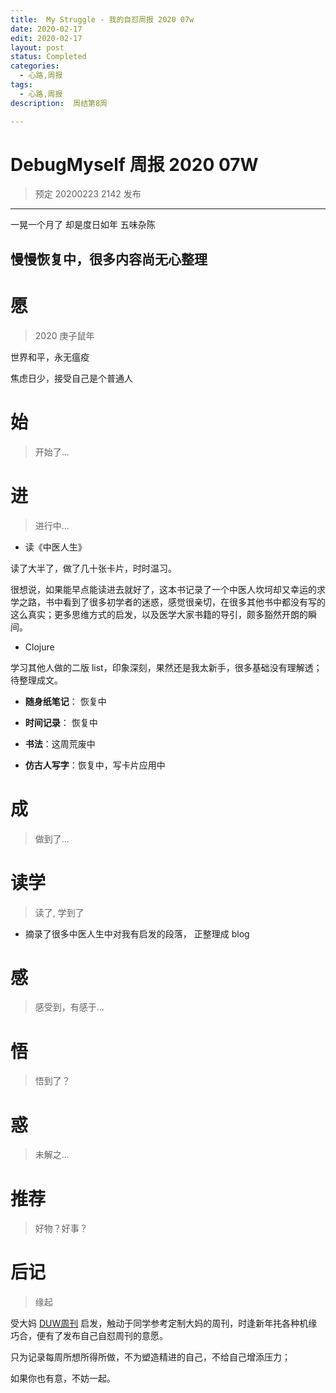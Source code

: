 ```yaml
---
title:  My Struggle - 我的自怼周报 2020 07w
date: 2020-02-17
edit: 2020-02-17
layout: post
status: Completed
categories:
  - 心路,周报
tags:
  - 心路,周报
description:  周结第8周

---
```


# DebugMyself 周报 2020 07W 
> 预定 20200223 2142 发布

-----------------------------------------
一晃一个月了
却是度日如年
五味杂陈

慢慢恢复中，很多内容尚无心整理
-----------------------------------------

# 愿
> 2020 庚子鼠年

世界和平，永无瘟疫

焦虑日少，接受自己是个普通人

# 始
> 开始了...

# 进
> 进行中...

- 读《中医人生》

读了大半了，做了几十张卡片，时时温习。

很想说，如果能早点能读进去就好了，这本书记录了一个中医人坎坷却又幸运的求学之路，书中看到了很多初学者的迷惑，感觉很亲切，在很多其他书中都没有写的这么真实；更多思维方式的启发，以及医学大家书籍的导引，颇多豁然开朗的瞬间。

- Clojure 

学习其他人做的二版 list，印象深刻，果然还是我太新手，很多基础没有理解透；待整理成文。

- **随身纸笔记**： 恢复中

- **时间记录**： 恢复中

- **书法**：这周荒废中

- **仿古人写字**：恢复中，写卡片应用中

# 成
> 做到了... 
  
# 读学
> 读了, 学到了

- 摘录了很多中医人生中对我有启发的段落， 正整理成 blog

# 感
> 感受到，有感于...


# 悟
> 悟到了？


# 惑
> 未解之...

# 推荐
> 好物？好事？

# 后记
> 缘起

受大妈 [DUW周刊](https://du.101.camp/duw) 启发，触动于同学参考定制大妈的周刊，时逢新年扥各种机缘巧合，便有了发布自己自怼周刊的意愿。

只为记录每周所想所得所做，不为塑造精进的自己，不给自己增添压力；

如果你也有意，不妨一起。


